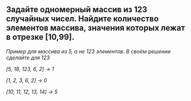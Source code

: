 ## Задайте одномерный массив из 123 случайных чисел. Найдите количество элементов массива, значения которых лежат в отрезке [10,99]. 
*Пример для массива из 5, а не 123 элементов. В своём решении сделайте для 123*

*[5, 18, 123, 6, 2] -> 1*

*[1, 2, 3, 6, 2] -> 0*

*[10, 11, 12, 13, 14] -> 5*